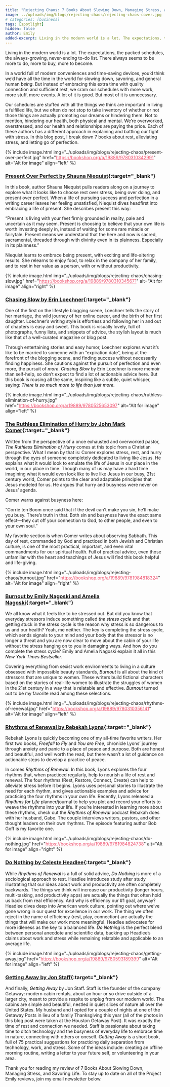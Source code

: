 ```yaml
---
title: "Rejecting Chaos: 7 Books About Slowing Down, Managing Stress, and Savoring Life"
image: ../uploads/img/blogs/rejecting-chaos/rejecting-chaos-cover.jpg
# categories: [business]
tags: [spotlight]
hidden: false
author: Emily
added-excerpt: Living in the modern world is a lot. The expectations, the packed schedules, the always-growing, never-ending to-do list. There always seems to be more to do, more to buy, more to become. In a world full of modern conveniences and time-saving devices, you’d think we’d have all the time in the world for slowing down, savoring, and general human <i>being</i>. But instead of embracing this extra time with quality connection and sufficient rest, we cram our schedules with more work, more stuff, more events. A lot of it is good. But most of it is unnecessary.
---
```


<style> em {color: black;} p a {color: #f0506e;}</style>

Living in the modern world is a lot. The expectations, the packed schedules, the always-growing, never-ending to-do list. There always seems to be more to do, more to buy, more to become.

In a world full of modern conveniences and time-saving devices, you’d think we’d have all the time in the world for slowing down, savoring, and general human _being_. But instead of embracing this extra time with quality connection and sufficient rest, we cram our schedules with more work, more stuff, more events. A lot of it is good. But most of it is unnecessary.

Our schedules are stuffed with all the things we think are important in living a fulfilled life, but we often do not stop to take inventory of whether or not those things are actually promoting our dreams or hindering them. Not to mention, hindering our health, both physical and mental.
We’re overworked, overstressed, and our health and relationships are paying the price. Each of these authors has a different approach in explaining and battling our fight with stress. In this blog post, I break down 7 books about rest, alleviating stress, and letting go of perfection.

{% include image.html img="../uploads/img/blogs/rejecting-chaos/present-over-perfect.jpg" href="https://bookshop.org/a/19889/9780310342991" alt="Alt for image" align="left" %}

### [Present Over Perfect by Shauna Niequist](https://bookshop.org/a/19889/9780310342991){:target="\_blank"}

In this book, author Shauna Niequist pulls readers along on a journey to explore what it looks like to choose rest over stress, being over doing, and present over perfect. When a life of pursuing success and perfection in a writing career leaves her feeling unsatisfied, Niequist dives headfirst into embracing a life of present. She describes present this way:

“Present is living with your feet firmly grounded in reality, pale and uncertain as it may seem. Present is choosing to believe that your own life is worth investing deeply in, instead of waiting for some rare miracle or fairytale. Present means we understand that the here and now is sacred, sacramental, threaded through with divinity even in its plainness. Especially in its plainness.”

Niequist learns to embrace being present, with exciting and life-altering results. She relearns to enjoy food, to relax in the company of her family, and to rest in her value as a person, with or without productivity.

{% include image.html img="../uploads/img/blogs/rejecting-chaos/chasing-slow.jpg" href="https://bookshop.org/a/19889/9780310345671" alt="Alt for image" align="right" %}

### [Chasing Slow by Erin Loechner](https://bookshop.org/a/19889/9780310345671){:target="\_blank"}

One of the first on the lifestyle blogging scene, Loechner tells the story of her marriage, the wild journey of her online career, and the birth of her first daughter. Loechner’s writing style is effortless and following her in and out of chapters is easy and sweet. This book is visually lovely, full of photographs, funny lists, and snippets of advice, the stylish layout is much like that of a well-curated magazine or blog post.

Through entertaining stories and easy humor, Loechner explores what it’s like to be married to someone with an “expiration date”, being at the forefront of the blogging scene, and finding success without necessarily finding happiness. She cautions against the pursuit of perfection and even more, the pursuit of _more_. _Chasing Slow_ by Erin Loechner is more memoir than self-help, so don’t expect to find a lot of actionable advice here. But this book is rousing all the same, inspiring like a subtle, quiet whisper, saying: _There is so much more to life than just more._

{% include image.html img="../uploads/img/blogs/rejecting-chaos/ruthless-elimination-of-hurry.jpg" href="https://bookshop.org/a/19889/9780525653097" alt="Alt for image" align="left" %}

### [The Ruthless Elimination of Hurry by John Mark Comer](https://bookshop.org/a/19889/9780525653097){:target="\_blank"}

Written from the perspective of a once exhausted and overworked pastor, _The Ruthless Elimination of Hurry_ comes at this topic from a Christian perspective. What I mean by that is: Comer explores stress, rest, and hurry through the eyes of someone completely dedicated to living like Jesus. He explains what it would look to emulate the life of Jesus in our place in the world, in our place in time. Though many of us may have a hard time imagining what it would even look like to live like Jesus in our busy, 21st century world, Comer points to the clear and adaptable principles that Jesus modeled for us. He argues that hurry and busyness were never on Jesus’ agenda.

Comer warns against busyness here:

“Corrie ten Boom once said that if the devil can’t make you sin, he’ll make you busy. There’s truth in that. Both sin and busyness have the exact same effect—they cut off your connection to God, to other people, and even to your own soul.”

My favorite section is when Comer writes about observing Sabbath. This day of rest, commanded by God and practiced in both Jewish and Christian culture, is one of the most practical, important, and even vital commandments for our spiritual health. Full of practical advice, even those unfamiliar with the heart and teachings of Jesus will find this book helpful and life-giving.

{% include image.html img="../uploads/img/blogs/rejecting-chaos/burnout.jpg" href="https://bookshop.org/a/19889/9781984818324" alt="Alt for image" align="right" %}

### [Burnout by Emily Nagoski and Amelia Nagoski](https://bookshop.org/a/19889/9781984818324){:target="\_blank"}

We all know what it feels like to be stressed out. But did you know that everyday stressors induce something called _the stress cycle_ and that getting stuck in the stress cycle is the reason why stress is so dangerous to us and our health? Yeah, me neither. The key is completing the stress cycle, which sends signals to your mind and your body that the stressor is no longer a threat and you are now clear to move about the cabin of your life without the stress hanging on to you in damaging ways. And how do you complete the stress cycle? Emily and Amelia Nagoski explain it all in this _New York Times Bestseller_.

Covering everything from sexist work environments to living in a culture obsessed with impossible beauty standards, _Burnout_ is all about the kind of stressors that are unique to women. These writers build fictional characters based on the stories of real-life women to illustrate the struggles of women in the 21st century in a way that is relatable and effective. _Burnout_ turned out to be my favorite read among these selections.

{% include image.html img="../uploads/img/blogs/rejecting-chaos/rhythms-of-renewal.jpg" href="https://bookshop.org/a/19889/9780310356141" alt="Alt for image" align="left" %}

### [Rhythms of Renewal by Rebekah Lyons](https://bookshop.org/a/19889/9780310356141){:target="\_blank"}

Rebekah Lyons is quickly becoming one of my all-time favorite writers. Her first two books, _Freefall to Fly_ and _You are Free_, chronicle Lyons’ journey through anxiety and panic to a place of peace and purpose. Both are honest and beautiful, and well worth the read, but there wasn’t a lot of guidance on actionable steps to develop a practice of peace.

In comes _Rhythms of Renewal_. In this book, Lyons explores the four rhythms that, when practiced regularly, help to nourish a life of rest and renewal. The four rhythms (Rest, Restore, Connect, Create) can help to alleviate stress before it begins. Lyons uses personal stories to illustrate the need for each rhythm, and gives actionable examples and advice for practicing the four rhythms in your own life. Recently, Lyons released a _Rhythms for Life_ planner/journal to help you plot and record your efforts to weave the rhythms into your life. If you’re interested in learning more about these rhythms, check out the _Rhythms of Renewal_ podcast Rebakah does with her husband, Gabe. The couple interviews writers, pastors, and other thought leaders on their own rhythms. The episode featuring author Bob Goff is my favorite one.

{% include image.html img="../uploads/img/blogs/rejecting-chaos/do-nothing.jpg" href="https://bookshop.org/a/19889/9781984824738" alt="Alt for image" align="right" %}

### [Do Nothing by Celeste Headlee](https://bookshop.org/a/19889/9781984824738){:target="\_blank"}

While _Rhythms of Renewal_ is a full of solid advice, _Do Nothing_ is more of a sociological approach to rest. Headlee introduces study after study illustrating that our ideas about work and productivity are often completely backwards. The things we think will increase our productivity (longer hours, multi-tasking, and productivity apps) are actually the things that often hold us back from real efficiency. And why is efficiency our #1 goal, anyway? Headlee dives deep into American work culture, pointing out where we’ve gone wrong in our quest for excellence in our work. The thing we often reject in the name of efficiency (rest, play, connection) are actually the things that will make our work more meaningful. Headlee advocates for more idleness as the key to a balanced life. _Do Nothing_ is the perfect blend between personal anecdote and scientific data, backing up Headlee’s claims about work and stress while remaining relatable and applicable to an average life.

{% include image.html img="../uploads/img/blogs/rejecting-chaos/getting-away.jpg" href="https://bookshop.org/a/19889/9780593189399" alt="Alt for image" align="left" %}

### [Getting Away by Jon Staff](https://bookshop.org/a/19889/9780593189399){:target="\_blank"}

And finally, _Getting Away_ by Jon Staff. Staff is the founder of the company Getaway: modern cabin rentals, about an hour or so drive outside of a larger city, meant to provide a respite to unplug from our modern world. The cabins are simple and beautiful, nestled in quiet slices of nature all over the United States. My husband and I opted for a couple of nights at one of the Getaway Posts in lieu of a family Thanksgiving this year (all of the photos in this blog post were taken at the Houston Getaway Post). It was exactly the time of rest and connection we needed. Staff is passionate about taking time to ditch technology and the busyness of everyday life to embrace time in nature, connecting with others or oneself. _Getting Away_ is a short book, full of 75 practical suggestions for practicing daily separation from technology, work, and stress. Some of the ideas include: creating an offline morning routine, writing a letter to your future self, or volunteering in your area.

Thank you for reading my review of 7 Books About Slowing Down, Managing Stress, and Savoring Life. To stay up to date on all of the Project Emily reviews, join my email newsletter below.
